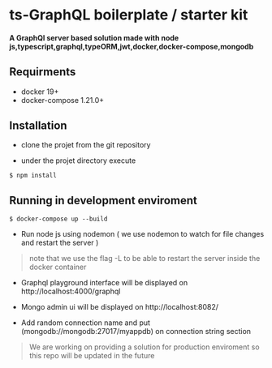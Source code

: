 # ts-GraphQL boilerplate / starter kit

#### A GraphQl server based solution made with node js,typescript,graphql,typeORM,jwt,docker,docker-compose,mongodb

## Requirments

- docker 19+
- docker-compose 1.21.0+

## Installation

- clone the projet from the git repository

- under the projet directory execute

```
$ npm install
```

## Running in development enviroment

```
$ docker-compose up --build
```

- Run node js using nodemon ( we use nodemon to watch for file changes and restart the server )

> note that we use the flag -L to be able to restart the server inside the docker container

- Graphql playground interface will be displayed on http://localhost:4000/graphql

- Mongo admin ui will be displayed on http://localhost:8082/

- Add random connection name and put (mongodb://mongodb:27017/myappdb) on connection string section

> We are working on providing a solution for production enviroment so this repo will be updated in the future
